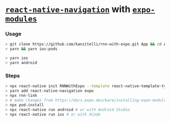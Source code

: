 # [`react-native-navigation`](https://github.com/wix/react-native-navigation) with [`expo-modules`](https://github.com/expo/expo)

### Usage

```bash
> git clone https://github.com/kanzitelli/rnn-with-expo.git App && cd App
> yarn && yarn ios:pods

> yarn ios
> yarn android
```

### Steps

```bash
> npx react-native init RNNWithExpo --template react-native-template-typescript
> yarn add react-native-navigation expo
> npx rnn-link
> # make changes from https://docs.expo.dev/bare/installing-expo-modules/#manual-installation
> npx pod-install
> npx react-native run android # or with Android Studio
> npx react-native run ios # or with XCode
```
